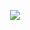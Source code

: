 <p align="center">
  <img src="https://github.com/drewhamiltonasdf/machine-shop-2020/blob/main/images/Machine shop Ortho (Looking NE).jpg">
</p>
